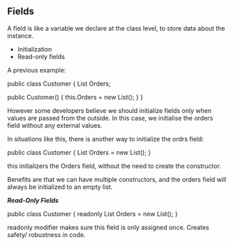 ## Fields 

A field is like a variable we declare at the class level, to store data about the instance. 

- Initialization
- Read-only fields


A previous example: 

public class Customer
{
  List<Order> Orders;

  public Customer()
  {
    this.Orders = new List<Order>();
  }
}

However some developers believe we should initialize fields only when values are passed from the outside. In this case, we initialise the orders field without any external values. 

In situations like this, there is another way to initialize the ordrs field: 

public class Customer
{
  List<Order> Orders = new List<Order>();
}

this initializers the Orders field, without the need to create the constructor. 

Benefits are that we can have multiple constructors, and the orders field will always be initialized to an empty list. 

***Read-Only Fields***

public class Customer
{
  readonly List<Order> Orders = new List<Order>();
}

readonly modifier makes sure this field is only assigned once. Creates safety/ robustness in code. 

